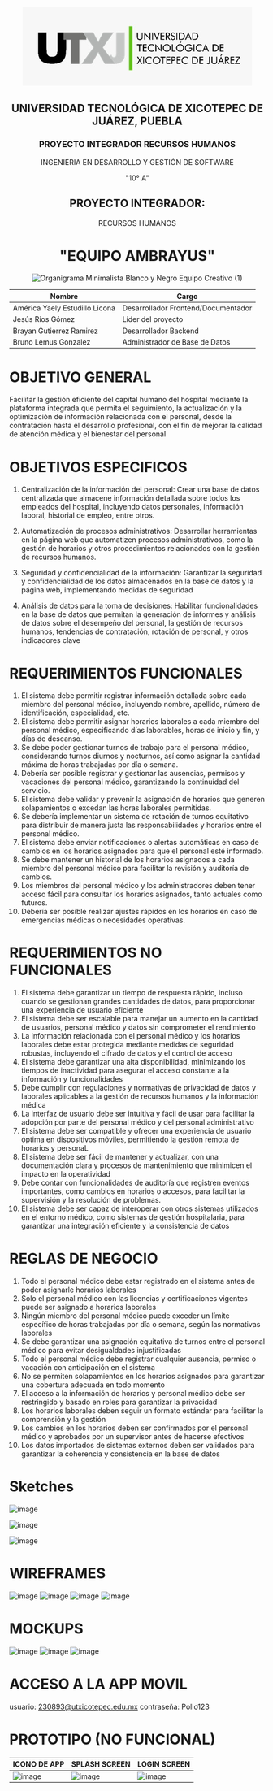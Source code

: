 
<div align="center">

 ![Imagen 1](https://github.com/JonaIbarra/Recursos-Humanos/blob/America/Documentation/LOGO%20UNIVERSIDAD%201.jpeg)    


## UNIVERSIDAD TECNOLÓGICA DE XICOTEPEC DE JUÁREZ, PUEBLA
### PROYECTO INTEGRADOR RECURSOS HUMANOS
INGENIERIA EN DESARROLLO Y GESTIÓN DE SOFTWARE 

"10° A"
## PROYECTO INTEGRADOR:
RECURSOS HUMANOS 
# "EQUIPO AMBRAYUS"
![Organigrama Minimalista Blanco y Negro Equipo Creativo (1)](https://github.com/user-attachments/assets/8c85e4cb-0a91-410d-b600-9d23f1a95b82)

| Nombre          | Cargo                            |
| --------------------------- | -------------------------------- |
| América Yaely Estudillo Licona | Desarrollador Frontend/Documentador                   |
| Jesús Ríos Gómez            | Líder del proyecto |
| Brayan Gutierrez Ramirez | Desarrollador Backend |
|Bruno Lemus Gonzalez|Administrador de Base de Datos|

</div>

# OBJETIVO GENERAL
Facilitar la gestión eficiente del capital humano del hospital mediante la plataforma integrada que permita el seguimiento, la actualización y la optimización de información relacionada con el personal, desde la contratación hasta el desarrollo profesional, con el fin de mejorar la calidad de atención médica y el bienestar del personal

# OBJETIVOS ESPECIFICOS
1. Centralización de la información del personal: Crear una base de datos centralizada que almacene información detallada sobre todos los empleados del hospital, incluyendo datos personales, información laboral, historial de empleo, entre otros.

2. Automatización de procesos administrativos: Desarrollar herramientas en la página web que automatizen procesos administrativos, como la gestión de horarios y otros procedimientos relacionados con la gestión de recursos humanos.

3. Seguridad y confidencialidad de la información: Garantizar la seguridad y confidencialidad de los datos almacenados en la base de datos y la página web, implementando medidas de seguridad
4. Análisis de datos para la toma de decisiones: Habilitar funcionalidades en la base de datos que permitan la generación de informes y análisis de datos sobre el desempeño del personal, la gestión de recursos humanos, tendencias de contratación, rotación de personal, y otros indicadores clave

# REQUERIMIENTOS FUNCIONALES
1. El sistema debe permitir registrar información detallada sobre cada miembro del personal médico, incluyendo nombre, apellido, número de identificación, especialidad, etc.
2. El sistema debe permitir asignar horarios laborales a cada miembro del personal médico, especificando días laborables, horas de inicio y fin, y días de descanso.
3. Se debe poder gestionar turnos de trabajo para el personal médico, considerando turnos diurnos y nocturnos, así como asignar la cantidad máxima de horas trabajadas por día o semana.
4. Debería ser posible registrar y gestionar las ausencias, permisos y vacaciones del personal médico, garantizando la continuidad del servicio.
5. El sistema debe validar y prevenir la asignación de horarios que generen solapamientos o excedan las horas laborales permitidas.
6. Se debería implementar un sistema de rotación de turnos equitativo para distribuir de manera justa las responsabilidades y horarios entre el personal médico.
7. El sistema debe enviar notificaciones o alertas automáticas en caso de cambios en los horarios asignados para que el personal esté informado.
8. Se debe mantener un historial de los horarios asignados a cada miembro del personal médico para facilitar la revisión y auditoría de cambios.
9. Los miembros del personal médico y los administradores deben tener acceso fácil para consultar los horarios asignados, tanto actuales como futuros.
10. Debería ser posible realizar ajustes rápidos en los horarios en caso de emergencias médicas o necesidades operativas.

# REQUERIMIENTOS NO FUNCIONALES
1. El sistema debe garantizar un tiempo de respuesta rápido, incluso cuando se gestionan grandes cantidades de datos, para proporcionar una experiencia de usuario eficiente
2. El sistema debe ser escalable para manejar un aumento en la cantidad de usuarios, personal médico y datos sin comprometer el rendimiento
3. La información relacionada con el personal médico y los horarios laborales debe estar protegida mediante medidas de seguridad robustas, incluyendo el cifrado de datos y el control de acceso
4. El sistema debe garantizar una alta disponibilidad, minimizando los tiempos de inactividad para asegurar el acceso constante a la información y funcionalidades
5. Debe cumplir con regulaciones y normativas de privacidad de datos y laborales aplicables a la gestión de recursos humanos y la información médica
6. La interfaz de usuario debe ser intuitiva y fácil de usar para facilitar la adopción por parte del personal médico y del personal administrativo
7. El sistema debe ser compatible y ofrecer una experiencia de usuario óptima en dispositivos móviles, permitiendo la gestión remota de horarios y personaL
8. El sistema debe ser fácil de mantener y actualizar, con una documentación clara y procesos de mantenimiento que minimicen el impacto en la operatividad
9. Debe contar con funcionalidades de auditoría que registren eventos importantes, como cambios en horarios o accesos, para facilitar la supervisión y la resolución de problemas.
10. El sistema debe ser capaz de interoperar con otros sistemas utilizados en el entorno médico, como sistemas de gestión hospitalaria, para garantizar una integración eficiente y la consistencia de datos

# REGLAS DE NEGOCIO
1. Todo el personal médico debe estar registrado en el sistema antes de poder asignarle horarios laborales
2. Solo el personal médico con las licencias y certificaciones vigentes puede ser asignado a horarios laborales
3. Ningún miembro del personal médico puede exceder un límite específico de horas trabajadas por día o semana, según las normativas laborales
4. Se debe garantizar una asignación equitativa de turnos entre el personal médico para evitar desigualdades injustificadas
5. Todo el personal médico debe registrar cualquier ausencia, permiso o vacación con anticipación en el sistema
6. No se permiten solapamientos en los horarios asignados para garantizar una cobertura adecuada en todo momento
7. El acceso a la información de horarios y personal médico debe ser restringido y basado en roles para garantizar la privacidad
8. Los horarios laborales deben seguir un formato estándar para facilitar la comprensión y la gestión
9. Los cambios en los horarios deben ser confirmados por el personal médico y aprobados por un supervisor antes de hacerse efectivos
10. Los datos importados de sistemas externos deben ser validados para garantizar la coherencia y consistencia en la base de datos

#  Sketches
![image](https://github.com/user-attachments/assets/7f1d8309-a4b2-4416-b9c0-28b376b89c0b)


![image](https://github.com/user-attachments/assets/30340826-cfad-4b13-98af-83be57357840)



![image](https://github.com/user-attachments/assets/db92bea2-53d5-4dc2-acb9-8beb54be9834)

# WIREFRAMES 
![image](https://github.com/user-attachments/assets/dde4d673-ef01-4c05-8994-51a7fa30ee63)
![image](https://github.com/user-attachments/assets/bd60e215-e44a-42c4-9ef2-05e1a6b78b3e)
![image](https://github.com/user-attachments/assets/4920d353-5e55-4169-bfbd-183f4bd6aed5)
![image](https://github.com/user-attachments/assets/e901a41a-ba56-4ed6-93ac-19e9a4aab717)


# MOCKUPS
![image](https://github.com/user-attachments/assets/b1014195-e2cd-4d13-bbe7-dad8cdac8fe2)
![image](https://github.com/user-attachments/assets/79aa180a-2355-4e5c-9388-32eda43690c6)
![image](https://github.com/user-attachments/assets/e435c087-96d0-4f15-9697-bbcd0dbcc603)

# ACCESO A LA APP MOVIL
 usuario: 230893@utxicotepec.edu.mx
 contraseña: Pollo123
# PROTOTIPO (NO FUNCIONAL)
| ICONO DE APP | SPLASH SCREEN | LOGIN SCREEN |
|------------------------|------------------------|------------------------|
| ![image](https://github.com/user-attachments/assets/00fb3e4d-8abe-4824-a17f-af96a7c3c364) | ![image](https://github.com/user-attachments/assets/7c18e9db-d422-4903-b5ab-a5112ab3c6b8) | ![image](https://github.com/user-attachments/assets/2e97093f-89b2-4cf7-aacd-3ad705e5d34d) |

